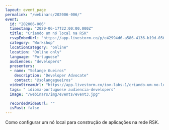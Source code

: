 ```yaml
---
layout: event_page
permalink: "/webinars/202006-006/"
event:
  id: "202006-006"
  timestamp: "2020-06-17T22:00:00.000Z"
  title: "Criando um nó local na RSK"
  rsvpEmbedUrl: "https://app.livestorm.co/p/e42994d6-a586-4136-b19d-056010079403/form"
  category: "Workshop"
  locationCategory: "online"
  location: "Online only"
  language: "Portuguese"
  audiences: "developers"
  presenters:
  - name: "Solange Gueiros"
    description: "Developer Advocate"
    contact: "@solangegueiros"
  videoStreamUrl: "https://app.livestorm.co/iov-labs-1/criando-um-no-local-na-rsk"
  tags: " idioma-portuguese audiencia-developers"
  image: "/webinars/img/events/event3.jpg"

  recordedVideoUrl: ""
  isPast: false
---
```



Como configurar um nó local para construção de aplicações na rede RSK.

